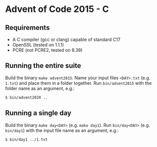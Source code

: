 # Advent of Code 2015 - C

## Requirements

- A C compiler (gcc or clang) capable of standard C17
- OpenSSL (tested on 1.1.1)
- PCRE (not PCRE2, tested on 8.39)

## Running the entire suite

Build the binary `make advent2015`. Name your input files `<DAY>.txt` (e.g. `1.txt`) and place them in a folder together. Run `bin/advent2015` with the folder name as an argument, e.g.:

```sh
$ bin/advent2020 ..
```

## Running a single day

Build the binary `make day<DAY>` (e.g. `make day1`). Run `bin/day<DAY>` (e.g. `bin/day1`) with the input file name as an argument, e.g.:

```sh
$ bin/day1 ../1.txt
```

